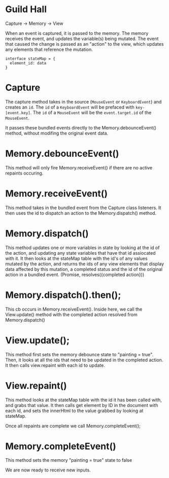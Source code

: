 # Guild Hall


Capture -> Memory -> View

When an event is captured, it is passed to the memory. The memory receives the event, and updates the variable(s) being mutated.  The event that caused the change is passed as an "action" to the view, which updates any elements that reference the mutation.

```
interface stateMap = {
  element_id: data
}
```

# Capture

The capture method takes in the source (`MouseEvent` or `KeyboardEvent`) and creates an `id`. The `id` of a `KeyboardEvent` will be prefaced with `key-[event.key]`. The `id` of a `MouseEvent` will be the `event.target.id` of the `MouseEvent`.

It passes these bundled events directly to the Memory.debounceEvent() method, without modifing the original event data.

# Memory.debounceEvent()

This method will only fire Memory.receiveEvent() if there are no active repaints occuring.

# Memory.receiveEvent()

This method takes in the bundled event from the Capture class listeners. It then uses the id to dispatch an action to the Memory.dispatch() method. 

# Memory.dispatch()

This method updates one or more variables in state by looking at the id of the action, and updating any state variables that have that id assiocated with it. It then looks at the stateMap table with the id's of any values mutated by the action, and returns the ids of any view elements that display data affected by this mutation, a completed status and the id of the original action in a bundled event. (Promise, resolves({completed action}))

# Memory.dispatch().then();

This cb occurs in Memory.receiveEvent(). Inside here, we call the View.update() method with the completed action resolved from Memory.dispatch()

# View.update();

This method first sets the memory debounce state to "painting = true". Then, it looks at all the ids that need to be updated in the completed action. It then calls view.repaint with each id to update.

# View.repaint()

This method looks at the stateMap table with the id it has been called with, and grabs that value. It then calls get element by ID in the document with each id, and sets the innerHtml to the value grabbed by looking at stateMap.

Once all repaints are complete we call Memory.completeEvent();

# Memory.completeEvent()

This method sets the memory "painting = true" state to false


We are now ready to receive new inputs.





